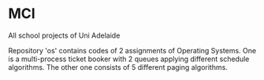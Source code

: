 # MCI
All school projects of Uni Adelaide

Repository 'os' contains codes of 2 assignments of Operating Systems.
One is a multi-process ticket booker with 2 queues applying different schedule algorithms.
The other one consists of 5 different paging algorithms.
